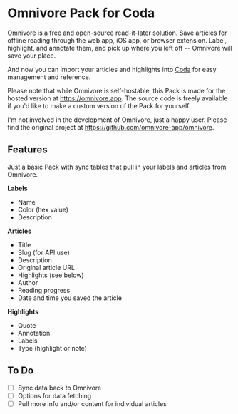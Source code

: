 # Omnivore Pack for Coda

Omnivore is a free and open-source read-it-later solution. Save articles for offline reading through the web app, iOS app, or browser extension. Label, highlight, and annotate them, and pick up where you left off -- Omnivore will save your place.

And now you can import your articles and highlights into [Coda](https://coda.io) for easy management and reference.

Please note that while Omnivore is self-hostable, this Pack is made for the hosted version at <https://omnivore.app>. The source code is freely available if you'd like to make a custom version of the Pack for yourself.

I'm not involved in the development of Omnivore, just a happy user. Please find the original project at <https://github.com/omnivore-app/omnivore>.

## Features

Just a basic Pack with sync tables that pull in your labels and articles from Omnivore.

**Labels**

- Name
- Color (hex value)
- Description

**Articles**

- Title
- Slug (for API use)
- Description
- Original article URL
- Highlights (see below)
- Author
- Reading progress
- Date and time you saved the article

**Highlights**

- Quote
- Annotation
- Labels
- Type (highlight or note)


## To Do

- [ ] Sync data back to Omnivore
- [ ] Options for data fetching
- [ ] Pull more info and/or content for individual articles